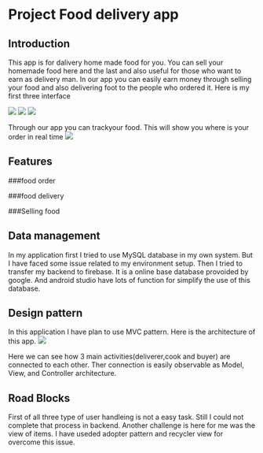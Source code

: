 # Project Food delivery app

## Introduction


This app is for dalivery home made food for you. You can sell your homemade food here and the last and also useful for those who want to earn as delivery man. In our app you can easily earn money through selling your food and also delivering foot to the people who ordered it. Here is my first three interface

![](images/seller.PNG)
![](images/buyer.PNG)
![](images/deliverer.PNG)

Through our app you can trackyour food. This will show you where is your order in real time
![](images/ordertracking.PNG) 




## Features

###food order

###food delivery

###Selling food




## Data management 

In my application first I tried to use MySQL database in my own system. But I have faced some issue related to my environment setup. Then I tried to transfer my backend to firebase. It is a online base database provoided by google. And android studio have lots of function for simplify the use of this database.


## Design pattern 
In this application I have plan to use MVC pattern. Here is the architecture of this app.
![](images/architec.jpg) 

Here we can see how 3 main activities(deliverer,cook and buyer) are connected to each other. Ther connection is easily observable as Model, View, and Controller architecture.

## Road Blocks
First of all three type of user handleing is not a easy task. Still I could not complete that process in backend. Another challenge is here for me was the view of items. I have useded adopter pattern and recycler view for overcome this issue.


